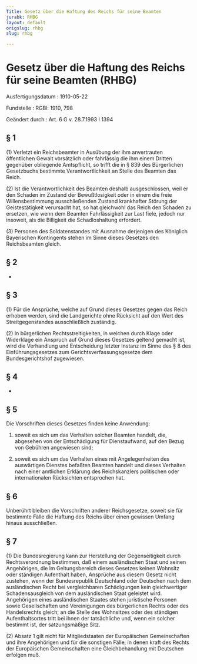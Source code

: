 ```yaml
---
Title: Gesetz über die Haftung des Reichs für seine Beamten
jurabk: RHBG
layout: default
origslug: rhbg
slug: rhbg

---
```


# Gesetz über die Haftung des Reichs für seine Beamten (RHBG)

Ausfertigungsdatum
:   1910-05-22

Fundstelle
:   RGBl: 1910, 798

Geändert durch
:   Art. 6 G v. 28.7.1993 I 1394


## § 1

(1) Verletzt ein
Reichsbeamter              in Ausübung der ihm anvertrauten öffentlichen Gewalt vorsätzlich oder fahrlässig die ihm einem Dritten gegenüber obliegende Amtspflicht, so trifft die in § 839 des Bürgerlichen Gesetzbuchs bestimmte Verantwortlichkeit an Stelle des Beamten das
Reich.

(2) Ist die Verantwortlichkeit des Beamten deshalb ausgeschlossen, weil er den Schaden im Zustand der Bewußtlosigkeit oder in einem die freie Willensbestimmung ausschließenden Zustand krankhafter Störung der Geistestätigkeit verursacht hat, so hat gleichwohl das
Reich              den Schaden zu ersetzen, wie wenn dem Beamten Fahrlässigkeit zur Last fiele, jedoch nur insoweit, als die Billigkeit die Schadloshaltung erfordert.

(3) Personen des Soldatenstandes
mit Ausnahme derjenigen des Königlich Bayerischen Kontingents              stehen im Sinne dieses Gesetzes den
Reichsbeamten              gleich.


## § 2

-


## § 3

(1) Für die Ansprüche, welche auf Grund dieses Gesetzes gegen das
Reich              erhoben werden, sind die Landgerichte ohne Rücksicht auf den Wert des Streitgegenstandes ausschließlich zuständig.

(2) In bürgerlichen Rechtsstreitigkeiten, in welchen durch Klage oder Widerklage ein Anspruch auf Grund dieses Gesetzes geltend gemacht ist, wird die Verhandlung und Entscheidung letzter Instanz im Sinne des § 8 des Einführungsgesetzes zum Gerichtsverfassungsgesetze dem Bundesgerichtshof zugewiesen.


## § 4

-


## § 5

Die Vorschriften dieses Gesetzes finden keine Anwendung:

1.  soweit es sich um das Verhalten solcher Beamten handelt, die, abgesehen von der Entschädigung für Dienstaufwand, auf den Bezug von Gebühren angewiesen sind;


2.  soweit es sich um das Verhalten eines mit Angelegenheiten des auswärtigen Dienstes befaßten Beamten handelt und dieses Verhalten nach einer amtlichen Erklärung des
    Reichskanzlers                    politischen oder internationalen Rücksichten entsprochen hat.





## § 6

Unberührt bleiben die Vorschriften anderer
Reichsgesetze,              soweit sie für bestimmte Fälle die Haftung des
Reichs              über einen gewissen Umfang hinaus ausschließen.


## § 7

(1) Die Bundesregierung kann zur Herstellung der Gegenseitigkeit durch Rechtsverordnung bestimmen, daß einem ausländischen Staat und seinen Angehörigen, die im Geltungsbereich dieses Gesetzes keinen Wohnsitz oder ständigen Aufenthalt haben, Ansprüche aus diesem Gesetz nicht zustehen, wenn der Bundesrepublik Deutschland oder Deutschen nach dem ausländischen Recht bei vergleichbaren Schädigungen kein gleichwertiger Schadensausgleich von dem ausländischen Staat geleistet wird. Angehörigen eines ausländischen Staates stehen juristische Personen sowie Gesellschaften und Vereinigungen des bürgerlichen Rechts oder des Handelsrechts gleich; an die Stelle des Wohnsitzes oder des ständigen Aufenthaltsortes tritt bei ihnen der tatsächliche und, wenn ein solcher bestimmt ist, der satzungsmäßige Sitz.

(2) Absatz 1 gilt nicht für Mitgliedstaaten der Europäischen Gemeinschaften und ihre Angehörigen und für die sonstigen Fälle, in denen kraft des Rechts der Europäischen Gemeinschaften eine Gleichbehandlung mit Deutschen erfolgen muß.

